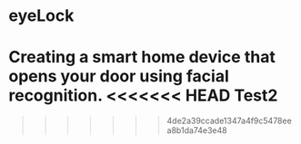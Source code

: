 # eyeLock
Creating a smart home device that opens your door using facial recognition.
<<<<<<< HEAD
Test2
=======
>>>>>>> 4de2a39ccade1347a4f9c5478eea8b1da74e3e48

 
